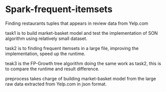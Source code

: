 # Spark-frequent-itemsets
Finding restaurants tuples that appears in review data from Yelp.com

task1 is to build market-basket model and test the implementation of SON algorithm using relatively small dataset.

task2 is to finding frequent itemsets in a large file, improving the implementation, speed up the runtime.

teak3 is the FP-Growth tree algorithm doing the same work as task2, this is to compare the runtime and result difference. 

preprocess takes charge of building market-basket model from the large raw data extracted from Yelp.com in json format.
